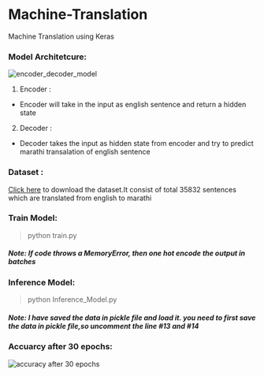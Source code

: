 # Machine-Translation
Machine Translation using Keras

### Model Architetcure:

![encoder_decoder_model](https://user-images.githubusercontent.com/31925932/64406964-c3cf5380-d0a0-11e9-8b1b-a8161ebf84c0.PNG)

1. Encoder :
  * Encoder will take in the input as english sentence and return a hidden state
 
2. Decoder :
  * Decoder takes the input as hidden state from encoder and try to predict marathi transalation of english sentence
  
### Dataset :
[Click here](http://www.manythings.org/anki/mar-eng.zip) to download the dataset.It consist of total 35832 sentences which are translated from english to marathi

### Train Model:
> python train.py

##### Note: If code throws a MemoryError, then one hot encode the output in batches

### Inference Model:
> python Inference_Model.py

##### Note: I have saved the data in pickle file and load it. you need to first save the data in pickle file,so uncomment the line #13 and #14

### Accuarcy after 30 epochs:
![accuracy after 30 epochs](https://user-images.githubusercontent.com/31925932/64409020-b6689800-d0a5-11e9-8d08-534c33aa81a2.PNG)

